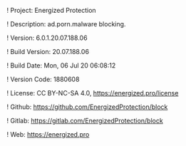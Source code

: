 ! Project: Energized Protection

! Description: ad.porn.malware blocking.

! Version: 6.0.1.20.07.188.06

! Build Version: 20.07.188.06

! Build Date: Mon, 06 Jul 20 06:08:12

! Version Code: 1880608

! License: CC BY-NC-SA 4.0, https://energized.pro/license

! Github: https://github.com/EnergizedProtection/block

! Gitlab: https://gitlab.com/EnergizedProtection/block


! Web: https://energized.pro
